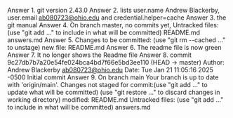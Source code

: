 Answer 1. git version 2.43.0
Answer 2. lists user.name Andrew Blackerby, user.email ab080723@ohio.edu and credential.helper=cache
Answer 3. the git manual
Answer 4. On branch master, no commits yet, Untracked files: (use "git add <file>..." to include in what will be committed) README.md  answers.md
Answer 5. Changes to be committed: (use "git rm --cached <file>..." to unstage) new file:   README.md
Answer 6. The readme file is now green 
Answer 7. It no longer shows the Readme file
Answer 8. commit 9c27db7b7a20e54fe024bca4bd7f66e5bd3ee110 (HEAD -> master) Author: Andrew Blackerby <ab080723@ohio.edu> Date:   Tue Jan 21 11:05:16 2025 -0500 Initial commit
Answer 9. On branch main Your branch is up to date with 'origin/main'. Changes not staged for commit:(use "git add <file>..." to update what will be committed) (use "git restore <file>..." to discard changes in working directory)       modified:   README.md Untracked files: (use "git add <file>..." to include in what will be committed)  answers.md